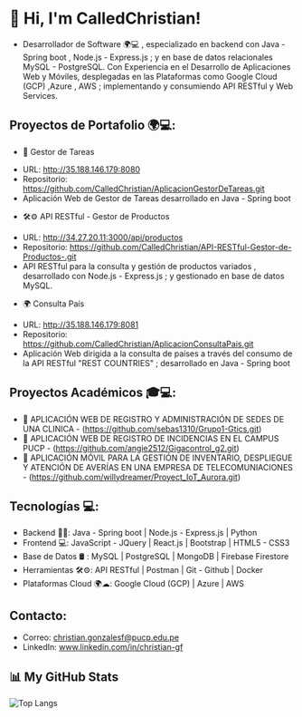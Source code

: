 # 👋 Hi, I'm CalledChristian!

- Desarrollador de Software 🌍💻 , especializado en backend con Java - Spring boot , Node.js - Express.js ; y en base de datos relacionales MySQL - PostgreSQL. Con Experiencia en el Desarrollo de Aplicaciones Web y Móviles, desplegadas en las Plataformas como Google Cloud (GCP) ,Azure , AWS ; implementando y consumiendo API RESTful y Web Services.

## Proyectos de Portafolio 🌍💻:

- 📝 Gestor de Tareas
* URL: http://35.188.146.179:8080
* Repositorio: https://github.com/CalledChristian/AplicacionGestorDeTareas.git
* Aplicación Web de Gestor de Tareas desarrollado en Java - Spring boot
  
- 🛠⚙ API RESTful - Gestor de Productos
* URL: http://34.27.20.11:3000/api/productos
* Repositorio: https://github.com/CalledChristian/API-RESTful-Gestor-de-Productos-.git
* API RESTful para la consulta y gestión de productos variados , desarrollado con Node.js - Express.js ; y gestionado en base de datos MySQL. 
  
- 🌍 Consulta País
* URL: http://35.188.146.179:8081
* Repositorio: https://github.com/CalledChristian/AplicacionConsultaPais.git
* Aplicación Web dirigida a la consulta de países a través del consumo de la API RESTful "REST COUNTRIES" ; desarrollado en Java - Spring boot

## Proyectos Académicos 🎓💻:

- 🏥 APLICACIÓN WEB DE REGISTRO Y ADMINISTRACIÓN DE SEDES DE UNA CLINICA - (https://github.com/sebas1310/Grupo1-Gtics.git)
- 🏫 APLICACIÓN WEB DE REGISTRO DE INCIDENCIAS EN EL CAMPUS PUCP  - (https://github.com/angie2512/Gigacontrol_g2.git)
- 📳 APLICACIÓN MÓVIL PARA LA GESTIÓN DE INVENTARIO, DESPLIEGUE Y ATENCIÓN DE AVERÍAS EN UNA EMPRESA DE TELECOMUNIACIONES  - (https://github.com/willydreamer/Proyect_IoT_Aurora.git)

## Tecnologías 💻:
- Backend 👨‍💻: Java - Spring boot | Node.js - Express.js | Python 
- Frontend 💻: JavaScript - JQuery | React.js | Bootstrap | HTML5 - CSS3
- Base de Datos 🛢 : MySQL | PostgreSQL | MongoDB | Firebase Firestore
- Herramientas 🛠⚙: API RESTful | Postman | Git - Github | Docker
- Plataformas Cloud 🌍☁: Google Cloud (GCP) | Azure | AWS

## Contacto: 
- Correo: christian.gonzalesf@pucp.edu.pe
- LinkedIn: www.linkedin.com/in/christian-gf

## 📊 My GitHub Stats

![Top Langs](https://github-readme-stats.vercel.app/api/top-langs/?username=CalledChristian&theme=radical&layout=compact&langs_count=8)

<!--
**CalledChristian/CalledChristian** is a ✨ _special_ ✨ repository because its `README.md` (this file) appears on your GitHub profile.

Here are some ideas to get you started:

- 🔭 I’m currently working on ...
- 🌱 I’m currently learning ...
- 👯 I’m looking to collaborate on ...
- 🤔 I’m looking for help with ...
- 💬 Ask me about ...
- 📫 How to reach me: ...
- 😄 Pronouns: ...
- ⚡ Fun fact: ...
-->
